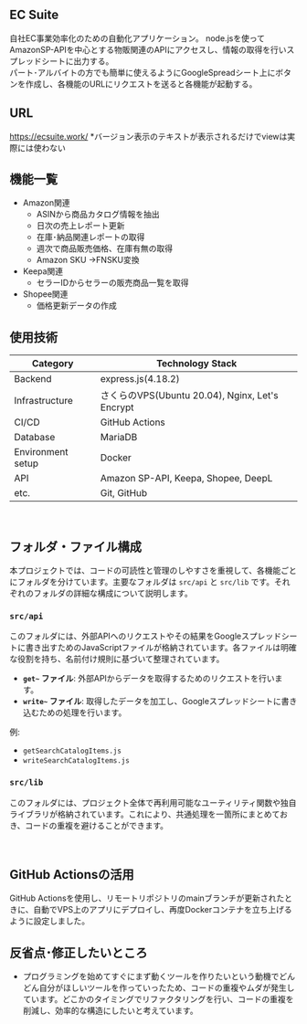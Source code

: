## EC Suite
自社EC事業効率化のための自動化アプリケーション。
node.jsを使ってAmazonSP-APIを中心とする物販関連のAPIにアクセスし、情報の取得を行いスプレッドシートに出力する。<br>
パート･アルバイトの方でも簡単に使えるようにGoogleSpreadシート上にボタンを作成し、各機能のURLにリクエストを送ると各機能が起動する。


## URL
https://ecsuite.work/
*バージョン表示のテキストが表示されるだけでviewは実際には使わない
<br />

## 機能一覧
- Amazon関連
    - ASINから商品カタログ情報を抽出
    - 日次の売上レポート更新
    - 在庫･納品関連レポートの取得
    - 週次で商品販売価格、在庫有無の取得
    - Amazon SKU ->FNSKU変換
- Keepa関連
    - セラーIDからセラーの販売商品一覧を取得
- Shopee関連
    - 価格更新データの作成


## 使用技術

| Category          | Technology Stack                                     |
| ----------------- | --------------------------------------------------   |
| Backend           | express.js(4.18.2)                                  |
| Infrastructure    | さくらのVPS(Ubuntu 20.04), Nginx, Let's Encrypt               |
| CI/CD    | GitHub Actions   |
| Database          | MariaDB                                              |
| Environment setup | Docker                                               |
| API               | Amazon SP-API, Keepa, Shopee, DeepL                             |
| etc.              | Git, GitHub                                          |

<br />


## フォルダ・ファイル構成

本プロジェクトでは、コードの可読性と管理のしやすさを重視して、各機能ごとにフォルダを分けています。主要なフォルダは `src/api` と `src/lib` です。それぞれのフォルダの詳細な構成について説明します。

### `src/api`

このフォルダには、外部APIへのリクエストやその結果をGoogleスプレッドシートに書き出すためのJavaScriptファイルが格納されています。各ファイルは明確な役割を持ち、名前付け規則に基づいて整理されています。

- **`get~` ファイル**: 外部APIからデータを取得するためのリクエストを行います。
- **`write~` ファイル**: 取得したデータを加工し、Googleスプレッドシートに書き込むための処理を行います。

例: 
- `getSearchCatalogItems.js`
- `writeSearchCatalogItems.js`

### `src/lib`

このフォルダには、プロジェクト全体で再利用可能なユーティリティ関数や独自ライブラリが格納されています。これにより、共通処理を一箇所にまとめておき、コードの重複を避けることができます。


<br />

## GitHub Actionsの活用
GitHub Actionsを使用し、リモートリポジトリのmainブランチが更新されたときに、自動でVPS上のアプリにデプロイし、再度Dockerコンテナを立ち上げるように設定しました。

## 反省点･修正したいところ
- プログラミングを始めてすぐにまず動くツールを作りたいという動機でどんどん自分がほしいツールを作っていったため、コードの重複やムダが発生しています。どこかのタイミングでリファクタリングを行い、コードの重複を削減し、効率的な構造にしたいと考えています。
